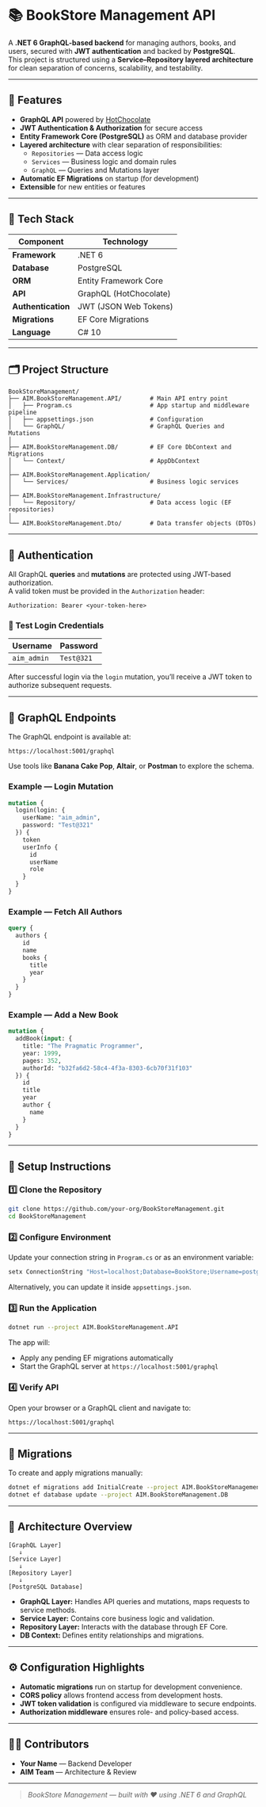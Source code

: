 # 📚 BookStore Management API

A **.NET 6 GraphQL-based backend** for managing authors, books, and users, secured with **JWT authentication** and backed by **PostgreSQL**.  
This project is structured using a **Service–Repository layered architecture** for clean separation of concerns, scalability, and testability.

---

## 🚀 Features

- **GraphQL API** powered by [HotChocolate](https://chillicream.com/docs/hotchocolate)  
- **JWT Authentication & Authorization** for secure access  
- **Entity Framework Core (PostgreSQL)** as ORM and database provider  
- **Layered architecture** with clear separation of responsibilities:
  - `Repositories` — Data access logic
  - `Services` — Business logic and domain rules
  - `GraphQL` — Queries and Mutations layer
- **Automatic EF Migrations** on startup (for development)
- **Extensible** for new entities or features

---

## 🧱 Tech Stack

| Component | Technology |
|------------|-------------|
| **Framework** | .NET 6 |
| **Database** | PostgreSQL |
| **ORM** | Entity Framework Core |
| **API** | GraphQL (HotChocolate) |
| **Authentication** | JWT (JSON Web Tokens) |
| **Migrations** | EF Core Migrations |
| **Language** | C# 10 |

---

## 🗂️ Project Structure

```
BookStoreManagement/
├── AIM.BookStoreManagement.API/        # Main API entry point
│   ├── Program.cs                      # App startup and middleware pipeline
│   ├── appsettings.json                # Configuration
│   └── GraphQL/                        # GraphQL Queries and Mutations
│
├── AIM.BookStoreManagement.DB/         # EF Core DbContext and Migrations
│   └── Context/                        # AppDbContext
│
├── AIM.BookStoreManagement.Application/
│   └── Services/                       # Business logic services
│
├── AIM.BookStoreManagement.Infrastructure/
│   └── Repository/                     # Data access logic (EF repositories)
│
└── AIM.BookStoreManagement.Dto/        # Data transfer objects (DTOs)
```

---

## 🔐 Authentication

All GraphQL **queries** and **mutations** are protected using JWT-based authorization.  
A valid token must be provided in the `Authorization` header:

```
Authorization: Bearer <your-token-here>
```

### 🔑 Test Login Credentials

| Username | Password |
|-----------|-----------|
| `aim_admin` | `Test@321` |

After successful login via the `login` mutation, you’ll receive a JWT token to authorize subsequent requests.

---

## 🧩 GraphQL Endpoints

The GraphQL endpoint is available at:

```
https://localhost:5001/graphql
```

Use tools like **Banana Cake Pop**, **Altair**, or **Postman** to explore the schema.

### Example — Login Mutation

```graphql
mutation {
  login(login: {
    userName: "aim_admin",
    password: "Test@321"
  }) {
    token
    userInfo {
      id
      userName
      role
    }
  }
}
```

### Example — Fetch All Authors

```graphql
query {
  authors {
    id
    name
    books {
      title
      year
    }
  }
}
```

### Example — Add a New Book

```graphql
mutation {
  addBook(input: {
    title: "The Pragmatic Programmer",
    year: 1999,
    pages: 352,
    authorId: "b32fa6d2-58c4-4f3a-8303-6cb70f31f103"
  }) {
    id
    title
    year
    author {
      name
    }
  }
}
```

---

## 🧰 Setup Instructions

### 1️⃣ Clone the Repository

```bash
git clone https://github.com/your-org/BookStoreManagement.git
cd BookStoreManagement
```

### 2️⃣ Configure Environment

Update your connection string in `Program.cs` or as an environment variable:

```bash
setx ConnectionString "Host=localhost;Database=BookStore;Username=postgres;Password=yourpassword"
```

Alternatively, you can update it inside `appsettings.json`.

### 3️⃣ Run the Application

```bash
dotnet run --project AIM.BookStoreManagement.API
```

The app will:
- Apply any pending EF migrations automatically  
- Start the GraphQL server at `https://localhost:5001/graphql`

### 4️⃣ Verify API

Open your browser or a GraphQL client and navigate to:

```
https://localhost:5001/graphql
```

---

## 🧪 Migrations

To create and apply migrations manually:

```bash
dotnet ef migrations add InitialCreate --project AIM.BookStoreManagement.DB
dotnet ef database update --project AIM.BookStoreManagement.DB
```

---

## 🧠 Architecture Overview

```
[GraphQL Layer]
   ↓
[Service Layer]
   ↓
[Repository Layer]
   ↓
[PostgreSQL Database]
```

- **GraphQL Layer:** Handles API queries and mutations, maps requests to service methods.  
- **Service Layer:** Contains core business logic and validation.  
- **Repository Layer:** Interacts with the database through EF Core.  
- **DB Context:** Defines entity relationships and migrations.

---

## ⚙️ Configuration Highlights

- **Automatic migrations** run on startup for development convenience.
- **CORS policy** allows frontend access from development hosts.
- **JWT token validation** is configured via middleware to secure endpoints.
- **Authorization middleware** ensures role- and policy-based access.

---

## 👨‍💻 Contributors

- **Your Name** — Backend Developer  
- **AIM Team** — Architecture & Review  

---


> _BookStore Management — built with ❤️ using .NET 6 and GraphQL_
